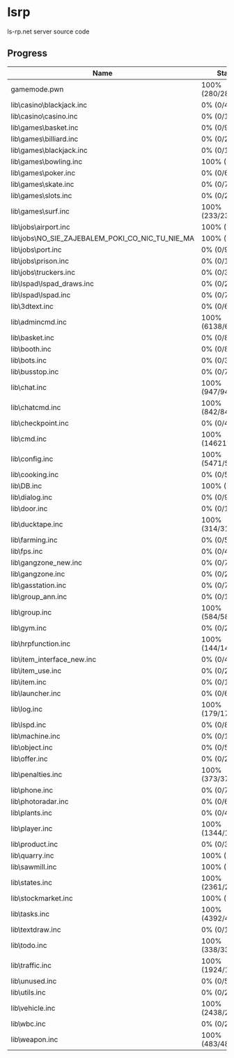 # lsrp

ls-rp.net server source code

## Progress

| Name                                            | Status             |
| ----------------------------------------------- | ------------------ |
| gamemode.pwn                                    | 100% (280/280)     |
| lib\casino\blackjack.inc                        | 0% (0/482)         |
| lib\casino\casino.inc                           | 0% (0/12)          |
| lib\games\basket.inc                            | 0% (0/92)          |
| lib\games\billiard.inc                          | 0% (0/275)         |
| lib\games\blackjack.inc                         | 0% (0/1475)        |
| lib\games\bowling.inc                           | 100% (1/1)         |
| lib\games\poker.inc                             | 0% (0/669)         |
| lib\games\skate.inc                             | 0% (0/73)          |
| lib\games\slots.inc                             | 0% (0/270)         |
| lib\games\surf.inc                              | 100% (233/233)     |
| lib\jobs\airport.inc                            | 100% (3/3)         |
| lib\jobs\NO_SIE_ZAJEBALEM_POKI_CO_NIC_TU_NIE_MA | 100% (1/1)         |
| lib\jobs\port.inc                               | 0% (0/92)          |
| lib\jobs\prison.inc                             | 0% (0/106)         |
| lib\jobs\truckers.inc                           | 0% (0/319)         |
| lib\lspad\lspad_draws.inc                       | 0% (0/2117)        |
| lib\lspad\lspad.inc                             | 0% (0/780)         |
| lib\3dtext.inc                                  | 0% (0/64)          |
| lib\admincmd.inc                                | 100% (6138/6138)   |
| lib\basket.inc                                  | 0% (0/81)          |
| lib\booth.inc                                   | 0% (0/82)          |
| lib\bots.inc                                    | 0% (0/328)         |
| lib\busstop.inc                                 | 0% (0/74)          |
| lib\chat.inc                                    | 100% (947/947)     |
| lib\chatcmd.inc                                 | 100% (842/842)     |
| lib\checkpoint.inc                              | 0% (0/436)         |
| lib\cmd.inc                                     | 100% (14621/14621) |
| lib\config.inc                                  | 100% (5471/5471)   |
| lib\cooking.inc                                 | 0% (0/517)         |
| lib\DB.inc                                      | 100% (20/20)       |
| lib\dialog.inc                                  | 0% (0/9940)        |
| lib\door.inc                                    | 0% (0/1212)        |
| lib\ducktape.inc                                | 100% (314/314)     |
| lib\farming.inc                                 | 0% (0/561)         |
| lib\fps.inc                                     | 0% (0/46)          |
| lib\gangzone_new.inc                            | 0% (0/762)         |
| lib\gangzone.inc                                | 0% (0/285)         |
| lib\gasstation.inc                              | 0% (0/77)          |
| lib\group_ann.inc                               | 0% (0/100)         |
| lib\group.inc                                   | 100% (584/584)     |
| lib\gym.inc                                     | 0% (0/221)         |
| lib\hrpfunction.inc                             | 100% (144/144)     |
| lib\item_interface_new.inc                      | 0% (0/483)         |
| lib\item_use.inc                                | 0% (0/2956)        |
| lib\item.inc                                    | 0% (0/1461)        |
| lib\launcher.inc                                | 0% (0/64)          |
| lib\log.inc                                     | 100% (179/179)     |
| lib\lspd.inc                                    | 0% (0/81)          |
| lib\machine.inc                                 | 0% (0/16)          |
| lib\object.inc                                  | 0% (0/545)         |
| lib\offer.inc                                   | 0% (0/2461)        |
| lib\penalties.inc                               | 100% (373/373)     |
| lib\phone.inc                                   | 0% (0/743)         |
| lib\photoradar.inc                              | 0% (0/68)          |
| lib\plants.inc                                  | 0% (0/411)         |
| lib\player.inc                                  | 100% (1344/1344)   |
| lib\product.inc                                 | 0% (0/371)         |
| lib\quarry.inc                                  | 100% (1/1)         |
| lib\sawmill.inc                                 | 100% (1/1)         |
| lib\states.inc                                  | 100% (2361/2361)   |
| lib\stockmarket.inc                             | 100% (1/1)         |
| lib\tasks.inc                                   | 100% (4392/4392)   |
| lib\textdraw.inc                                | 0% (0/1431)        |
| lib\todo.inc                                    | 100% (338/338)     |
| lib\traffic.inc                                 | 100% (1924/1924)   |
| lib\unused.inc                                  | 0% (0/57)          |
| lib\utils.inc                                   | 0% (0/2931)        |
| lib\vehicle.inc                                 | 100% (2438/2438)   |
| lib\wbc.inc                                     | 0% (0/231)         |
| lib\weapon.inc                                  | 100% (483/483)     |
